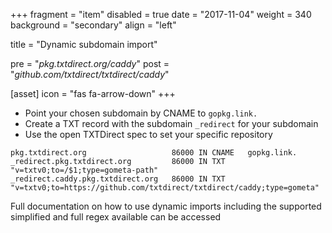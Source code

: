 +++
fragment = "item"
disabled = true
date = "2017-11-04"
weight = 340
background = "secondary"
align = "left"

title = "Dynamic subdomain import"

pre = "*pkg.txtdirect.org/caddy*"
post = "*github.com/txtdirect/txtdirect/caddy*"

[asset]
  icon = "fas fa-arrow-down"
+++

* Point your chosen subdomain by CNAME to `gopkg.link.`
* Create a TXT record with the subdomain `_redirect` for your subdomain
* Use the open TXTDirect spec to set your specific repository

```text
pkg.txtdirect.org                   86000 IN CNAME   gopkg.link.
_redirect.pkg.txtdirect.org         86000 IN TXT     "v=txtv0;to=/$1;type=gometa-path"
_redirect.caddy.pkg.txtdirect.org   86000 IN TXT     "v=txtv0;to=https://github.com/txtdirect/txtdirect/caddy;type=gometa"
```

Full documentation on how to use dynamic imports including the supported simplified and full regex available can be accessed
